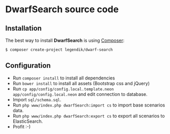 DwarfSearch source code
=======================

Installation
-----------

The best way to install **DwarfSearch** is using  [Composer](http://getcomposer.org/):

```sh
$ composer create-project legendik/dwarf-search
```

Configuration
---------------------

- Run `composer install` to install all dependencies
- Run `bower install` to install all assets (Bootstrap css and jQuery)
- Run `cp app/config/config.local.template.neon app/config/config.local.neon` and edit connection to database.
- Import `sql/schema.sql`.
- Run `php www/index.php dwarfSearch:import cs` to import base scenarios data.
- Run `php www/index.php dwarfSearch:export cs` to export all scenarios to ElasticSearch.
- Profit :-)
